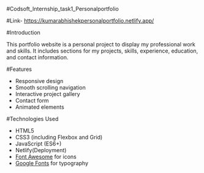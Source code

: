#Codsoft_Internship_task1_Personalportfolio

#Link- https://kumarabhishekpersonalportfolio.netlify.app/

#Introduction

This portfolio website is a personal project to display my professional work and skills. It includes sections for my projects, skills, experience, education, and contact information.

#Features

- Responsive design
- Smooth scrolling navigation
- Interactive project gallery
- Contact form
- Animated elements

 #Technologies Used

- HTML5
- CSS3 (including Flexbox and Grid)
- JavaScript (ES6+)
- Netlify(Deployment)
- [Font Awesome](https://fontawesome.com/) for icons
- [Google Fonts](https://fonts.google.com/) for typography
